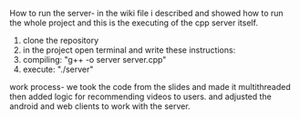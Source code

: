 How to run the server-
in the wiki file i described and showed how to run the whole project and this is the executing of the cpp server itself.
1. clone the repository
2. in the project open terminal and write these instructions:
3. compiling: "g++ -o server server.cpp"
4. execute: "./server"

work process-
we took the code from the slides and made it multithreaded then added logic for recommending videos to users.
and adjusted the android and web clients to work with the server.
